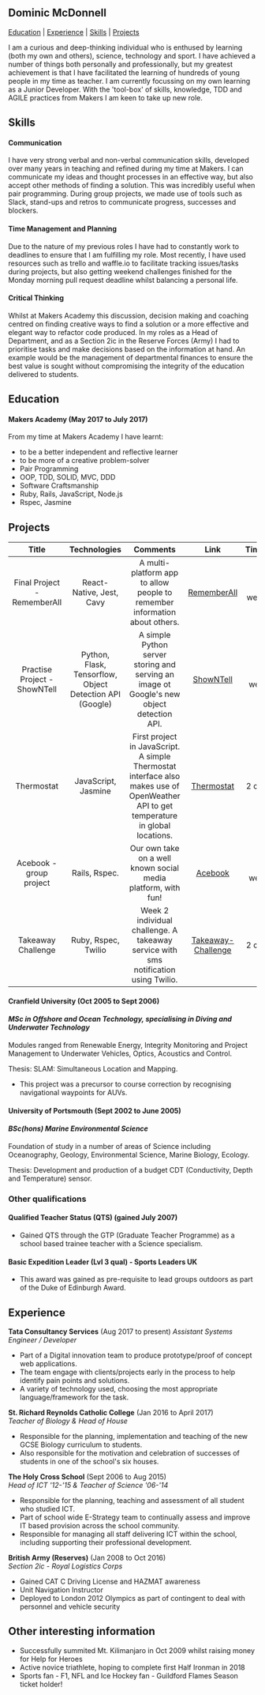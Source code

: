 ## Dominic McDonnell      

[Education](#education) | [Experience](#experience) | [Skills](#skills) | [Projects](#projects) 

I am a curious and deep-thinking individual who is enthused by learning (both my own and others), science, technology and sport. I have achieved a number of things both personally and professionally, but my greatest achievement is that I have facilitated the learning of hundreds of young people in my time as teacher. I am currently focussing on my own learning as a Junior Developer. With the 'tool-box' of skills, knowledge, TDD and AGILE practices from Makers I am keen to take up new role.

## Skills

#### Communication

I have very strong verbal and non-verbal communication skills, developed over many years in teaching and refined during my time at Makers. I can communicate my ideas and thought processes in an effective way, but also accept other methods of finding a solution. This was incredibly useful when pair programming. During group projects, we made use of tools such as Slack, stand-ups and retros to communicate progress, successes and blockers.

#### Time Management and Planning

Due to the nature of my previous roles I have had to constantly work to deadlines to ensure that I am fulfilling my role. Most recently, I have used resources such as trello and waffle.io to facilitate tracking issues/tasks during projects, but also getting weekend challenges finished for the Monday morning pull request deadline whilst balancing a personal life.


#### Critical Thinking

Whilst at Makers Academy this discussion, decision making and coaching centred on finding creative ways to find a solution or a more effective and elegant way to refactor code produced. In my roles as a Head of Department, and as a Section 2ic in the Reserve Forces (Army) I had to prioritise tasks and make decisions based on the information at hand. An example would be the management of departmental finances to ensure the best value is sought without compromising the integrity of the education delivered to students.

## Education

#### Makers Academy (May 2017 to July 2017)

From my time at Makers Academy I have learnt:
- to be a better independent and reflective learner
- to be more of a creative problem-solver
- Pair Programming
- OOP, TDD, SOLID, MVC, DDD
- Software Craftsmanship
- Ruby, Rails, JavaScript, Node.js
- Rspec, Jasmine

## Projects

| Title | Technologies | Comments | Link | Timing
|:-------:|:------------:|:--------:|:------:|:------:|
| Final Project - RememberAll | React-Native, Jest, Cavy | A multi-platform app to allow people to remember information about others. | [RememberAll](https://github.com/dmcd84/RememberAll)| 2 weeks |
|Practise Project - ShowNTell | Python, Flask, Tensorflow, Object Detection API (Google) | A simple Python server storing and serving an image ot Google's new object detection API. |[ShowNTell](https://github.com/dmcd84/showNtell) | 1 week |
| Thermostat | JavaScript, Jasmine | First project in JavaScript. A simple Thermostat interface also makes use of OpenWeather API to get temperature in global locations. |[Thermostat](https://github.com/dmcd84/js-thermostat) | 2 days |
| Acebook - group project | Rails, Rspec. | Our own take on a well known social media platform, with fun! | [Acebook](https://github.com/dmcd84/acebook) | 1 week |
|Takeaway Challenge | Ruby, Rspec, Twilio | Week 2 individual challenge. A takeaway service with sms notification using Twilio. | [Takeaway-Challenge](https://github.com/dmcd84/takeaway-challenge)| 2 days|

#### Cranfield University (Oct 2005 to Sept 2006)

#### *MSc in Offshore and Ocean Technology, specialising in Diving and Underwater Technology*

Modules ranged from Renewable Energy, Integrity Monitoring and Project Management to Underwater Vehicles, Optics, Acoustics and Control.

Thesis: SLAM: Simultaneous Location and Mapping.
  - This project was a precursor to course correction by recognising navigational waypoints for AUVs.

#### University of Portsmouth (Sept 2002 to June 2005)

#### *BSc(hons) Marine Environmental Science*

Foundation of study in a number of areas of Science including Oceanography, Geology, Environmental Science, Marine Biology, Ecology.

Thesis: Development and production of a budget CDT (Conductivity, Depth and Temperature) sensor.


### Other qualifications

#### Qualified Teacher Status (QTS) (gained July 2007)
- Gained QTS through the GTP (Graduate Teacher Programme) as a school based trainee teacher with a Science specialism.

#### Basic Expedition Leader (Lvl 3 qual) - Sports Leaders UK
- This award was gained as pre-requisite to lead groups outdoors as part of the Duke of Edinburgh Award.


## Experience

**Tata Consultancy Services** (Aug 2017 to present)
*Assistant Systems Engineer / Developer*
- Part of a Digital innovation team to produce prototype/proof of concept web applications.
- The team engage with clients/projects early in the process to help identify pain points and solutions.
- A variety of technology used, choosing the most appropriate language/framework for the task.

**St. Richard Reynolds Catholic College** (Jan 2016 to April 2017)    
*Teacher of Biology & Head of House*
- Responsible for the planning, implementation and teaching of the new GCSE Biology curriculum to students.
- Also responsible for the motivation and celebration of successes of students in one of the school's six houses.

**The Holy Cross School** (Sept 2006 to Aug 2015)   
*Head of ICT '12-'15 & Teacher of Science '06-'14*  
- Responsible for the planning, teaching and assessment of all student who studied ICT.
- Part of school wide E-Strategy team to continually assess and improve IT based provision across the school community.
- Responsible for managing all staff delivering ICT within the school, including supporting their professional development.

**British Army (Reserves)** (Jan 2008 to Oct 2016)   
*Section 2ic - Royal Logistics Corps*
- Gained CAT C Driving License and HAZMAT awareness
- Unit Navigation Instructor
- Deployed to London 2012 Olympics as part of contingent to deal with personnel and vehicle security

## Other interesting information
- Successfully summited Mt. Kilimanjaro in Oct 2009 whilst raising money for Help for Heroes
- Active novice triathlete, hoping to complete first Half Ironman in 2018
- Sports fan - F1, NFL and Ice Hockey fan - Guildford Flames Season ticket holder!
